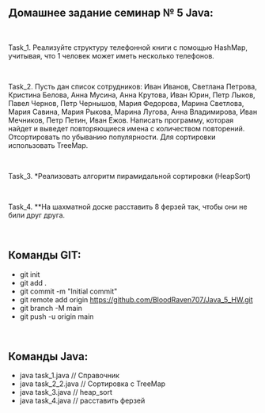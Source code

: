 ## Домашнее задание семинар № 5 Java:

<br />

Task_1. Реализуйте структуру телефонной книги с помощью HashMap, учитывая, что 1 человек может иметь несколько телефонов.

<br />

Task_2. Пусть дан список сотрудников: Иван Иванов, Светлана Петрова, Кристина Белова, Анна Мусина, Анна Крутова, Иван Юрин, Петр Лыков, Павел Чернов, Петр Чернышов, Мария Федорова, Марина Светлова, Мария Савина, Мария Рыкова, Марина Лугова, Анна Владимирова, Иван Мечников, Петр Петин, Иван Ежов. Написать программу, которая найдет и выведет повторяющиеся имена с количеством повторений. Отсортировать по убыванию популярности. Для сортировки использовать TreeMap.

<br />

Task_3. *Реализовать алгоритм пирамидальной сортировки (HeapSort)

<br />

Task_4. **На шахматной доске расставить 8 ферзей так, чтобы они не били друг друга.

<br />

## Команды GIT:

- git init
- git add .
- git commit -m "Initial commit"
- git remote add origin https://github.com/BloodRaven707/Java_5_HW.git
- git branch -M main
- git push -u origin main

<br />

## Команды Java:

- java task_1.java // Справочник
- java task_2_2.java // Cортировка с TreeMap
- java task_3.java // heap_sort
- java task_4.java // расставить ферзей

